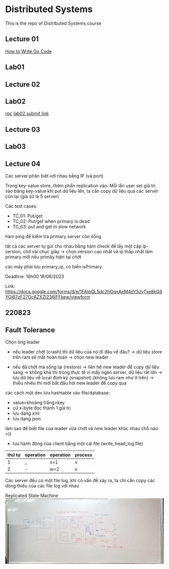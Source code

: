 # Distributed Systems

This is the repo of Distributed Systems course

## Lecture 01
[How to Write Go Code](https://go.dev/doc/code#:~:text=Go%20programs%20are%20organized%20into,files%20within%20the%20same%20package.)

## Lab01

## Lecture 02

## Lab02
[rpc](https://pkg.go.dev/net/rpc)
[lab02 submit link](https://docs.google.com/forms/d/e/1FAIpQLSfCGAMuYYLqXx6jTMc3Fmx5dyTD5aJIQPshe8XjIMaf3YvZlw/viewform)
## Lecture 03

## Lab03

## Lecture 04

Các server phân biệt với nhau bằng IP (và port)

Trong key-value store, thêm phần replication vào. Mỗi lần user set giá trị vào bảng key-value khi put dữ liệu lên, ta cần copy dữ liệu qua các server còn lại (giả sử là 5 server)

Các test cases:
- TC_01: Put/get
- TC_02: Put/get when primary is dead
- TC_03: put and get in slow network 

hàm ping để kiểm tra primary server còn sống

tất cả các server tự gửi cho nhau bằng hàm check để lấy một cặp ip-version, chờ vài chục giây -> chọn version cao nhất và ip thấp nhất làm primary mới nếu primảy hiện tại chớt

các máy phải lưu primary_ip, có biến isPrimary


Deadline: 16h00 18/08/2023

Link: https://docs.google.com/forms/d/e/1FAIpQLSdc2hOqxAeM4oY5JvTxe8kG6YGj67zF27OcAZXZI236IFFkew/viewform

## 220823
## Fault Tolerance

Chọn ông leader

- nếu leader chớt (crash) thì dữ liệu của nó đi đâu về đâu? -> dữ liệu store trên ram sẽ mất hoàn toàn -> chọn new leader

- nếu đã chớt mà sống lại (restore) -> liên hệ new leader để copy dữ liệu sang -> không khả thi trong thực tế vì mấy ngàn server, dữ liệu rất lớn -> lưu dữ liệu về local định kỳ (snapshot) (không lưu ram như ở trên) -> thiếu nhiêu thì mới bắt đầu hỏi new leader để copy qua

các cách một dev lưu hashtable vào file/database:
- value<khoảng trắng>key
- cứ x-byte đọc thành 1 giá trị
- lưu dạng xml
- lưu dạng json

làm sao để biết file của leader vừa chớt và new leader khác nhau chỗ nào =))
- lưu hành động của client bằng một cái file (write_head_log file)

| thứ tự | operation | operation | process|
|--------|-----------|-----------|--------|
|   1    |    _      |  x=1      |  v     |
|   2    |    -      |  w=2      |  x     |

Các server đều có một file log, khi có vấn đề xảy ra, ta chỉ cần copy các dòng thiếu của các file log với nhau

Replicated State Machine
![Replicated State Machine](image.png)






